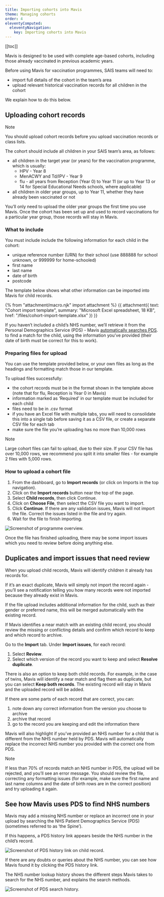 ```yaml
---
title: Importing cohorts into Mavis
theme: Managing cohorts
order: 4
eleventyComputed:
  eleventyNavigation:
    key: Importing cohorts into Mavis
---
```


[[toc]]

Mavis is designed to be used with complete age-based cohorts, including those already vaccinated in previous academic years.

Before using Mavis for vaccination programmes, SAIS teams will need to:

- import full details of the cohort in the team’s area
- upload relevant historical vaccination records for all children in the cohort

We explain how to do this below.

## Uploading cohort records

> [!NOTE]
> You should upload cohort records before you upload vaccination records or class lists.

The cohort should include all children in your SAIS team’s area, as follows:

- all children in the target year (or years) for the vaccination programme, which is usually:
  - HPV - Year 8
  - MenACWY and Td/IPV - Year 9
  - flu - all years from Reception (Year 0) to Year 11 (or up to Year 13 or 14 for Special Educational Needs schools, where applicable)
- all children in older year groups, up to Year 11, whether they have already been vaccinated or not

You’ll only need to upload the older year groups the first time you use Mavis. Once the cohort has been set up and used to record vaccinations for a particular year group, those records will stay in Mavis.

### What to include

You must include include the following information for each child in the cohort:

- unique reference number (URN) for their school (use 888888 for school unknown, or 999999 for home-schooled)
- first name
- last name
- date of birth
- postcode

The template below shows what other information can be imported into Mavis for child records.

{% from "attachment/macro.njk" import attachment %}
{{ attachment({
  text: "Cohort import template",
  summary: "Microsoft Excel spreadsheet, 18 KB",
  href: "/files/cohort-import-template.xlsx"
}) }}

If you haven’t included a child’s NHS number, we’ll retrieve it from the Personal Demographics Service (PDS) - Mavis [automatically searches PDS](/guide/importing-cohorts#see-how-mavis-uses-pds-to-find-nhs-numbers). to find a match for the child, using the information you’ve provided (their date of birth must be correct for this to work).

### Preparing files for upload

You can use the template provided below, or your own files as long as the headings and formatting match those in our template.

To upload files successfully:

- the cohort records must be in the format shown in the template above (note that for flu, Reception is Year 0 in Mavis)
- information marked as ‘Required’ in our template must be included for each child
- files need to be in .csv format
- if you have an Excel file with multiple tabs, you will need to consolidate this into a single tab before saving it as a CSV file, or create a separate CSV file for each tab
- make sure the file you’re uploading has no more than 10,000 rows

> [!NOTE]
> Large cohort files can fail to upload, due to their size. If your CSV file has over 10,000 rows, we recommend you split it into smaller files - for example 2 files with 5,000 rows.

### How to upload a cohort file

1. From the dashboard, go to **Import records** (or click on Imports in the top navigation).
2. Click on the **Import records** button near the top of the page.
3. Select **Child records**, then click Continue.
4. Click on **Choose File**, then select the CSV file you want to import.
5. Click **Continue**. If there are any validation issues, Mavis will not import the file. Correct the issues listed in the file and try again.
6. Wait for the file to finish importing.

![Screenshot of programme overview.](/assets/images/programme-overview.png 'Mavis shows the number of children within each programme cohort.')

Once the file has finished uploading, there may be some import issues which you need to review before doing anything else.

## Duplicates and import issues that need review

When you upload child records, Mavis will identify children it already has records for. 

If it’s an exact duplicate, Mavis will simply not import the record again - you’ll see a notification telling you how many records were not imported because they already exist in Mavis.

If the file upload includes additional information for the child, such as their gender or preferred name, this will be merged automatically with the existing record. 

If Mavis identifies a near match with an existing child record, you should review the missing or conflicting details and confirm which record to keep and which record to archive.

Go to the **Import** tab. Under **Import issues**, for each record:

1. Select **Review**.
2. Select which version of the record you want to keep and select **Resolve duplicate**.

There is also an option to keep both child records. For example, in the case of twins, Mavis will identify a near match and flag them as duplicate, but you can select **Keep both records**. The existing record will stay in Mavis and the uploaded record will be added. 

If there are some parts of each record that are correct, you can:

1. note down any correct information from the version you choose to archive
2. archive that record
3. go to the record you are keeping and edit the information there 

Mavis will also highlight if you’ve provided an NHS number for a child that is different from the NHS number held by PDS. Mavis will automatically replace the incorrect NHS number you provided with the correct one from PDS.

> [!NOTE]
> If less than 70% of records match an NHS number in PDS, the upload will be rejected, and you’ll see an error message. You should review the file, correcting any formatting issues (for example, make sure the first name and last name columns and the date of birth rows are in the correct position) and try uploading it again.

## See how Mavis uses PDS to find NHS numbers

Mavis may add a missing NHS number or replace an incorrect one in your upload by searching the NHS Patient Demographics Service (PDS) (sometimes referred to as ‘the Spine’). 

If this happens, a PDS history link appears beside the NHS number in the child’s record. 

![Screenshot of PDS history link on child record.](/assets/images/pds-history-link.png)

If there are any doubts or queries about the NHS number, you can see how Mavis found it by clicking the PDS history link. 

The NHS number lookup history shows the different steps Mavis takes to search for the NHS number, and explains the search methods.

![Screenshot of PDS search history.](/assets/images/pds-search-history.png)

